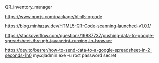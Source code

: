 QR_inventory_manager


https://www.npmjs.com/package/html5-qrcode

https://blog.minhazav.dev/HTML5-QR-Code-scanning-launched-v1.0.1/

https://stackoverflow.com/questions/19887737/pushing-data-to-google-spreadsheet-through-javascript-running-in-browser

https://dev.to/bearer/how-to-send-data-to-a-google-spreadsheet-in-2-seconds-1h0
mysqladmin.exe -u root password secret